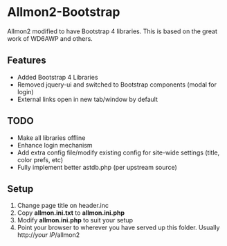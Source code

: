 # Allmon2-Bootstrap

Allmon2 modified to have Bootstrap 4 libraries. This is based on the great work of WD6AWP and others.

## Features
- Added Bootstrap 4 Libraries
- Removed jquery-ui and switched to Bootstrap components (modal for login)
- External links open in new tab/window by default

## TODO
- Make all libraries offline
- Enhance login mechanism
- Add extra config file/modify existing config for site-wide settings (title, color prefs, etc)
- Fully implement better astdb.php (per upstream source)

## Setup

1. Change page title on header.inc
2. Copy **allmon.ini.txt** to **allmon.ini.php**
3. Modify **allmon.ini.php** to suit your setup
4. Point your browser to wherever you have served up this folder. Usually http://*your IP*/allmon2 
